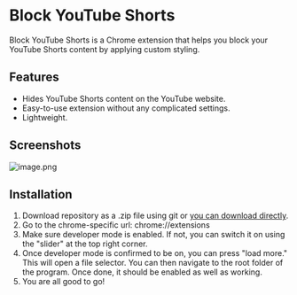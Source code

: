 # Block YouTube Shorts

Block YouTube Shorts is a Chrome extension that helps you block your YouTube Shorts content by applying custom styling.

## Features

- Hides YouTube Shorts content on the YouTube website.
- Easy-to-use extension without any complicated settings.
- Lightweight.

## Screenshots

![image.png](https://i.postimg.cc/3WQ89Dkw/image.png)

## Installation

1. Download repository as a .zip file using git or [you can download directly](https://github.com/raghuaanand/Block-YouTube-Shorts).
2. Go to the chrome-specific url: chrome://extensions
3. Make sure developer mode is enabled. If not, you can switch it on using the "slider" at the top right corner.
4. Once developer mode is confirmed to be on, you can press "load more." This will open a file selector. You can then navigate to the root folder of the program. Once done, it should be enabled as well as working.
5. You are all good to go!
